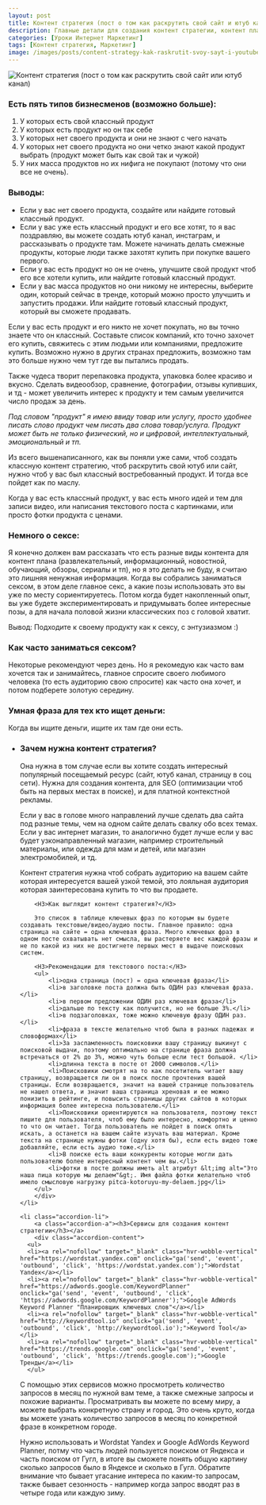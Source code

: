 ```yaml
---
layout: post
title: Контент стратегия (пост о том как раскрутить свой сайт и ютуб канал)
description: Главные детали для создания контент стратегии, контент плана.
categories: [Уроки Интернет Маркетинг]
tags: [Контент стратегия, Маркетинг]
image: /images/posts/сontent-strategy-kak-raskrutit-svoy-sayt-i-youtube-kanal.png
---
```


<img src="{{ site.baseurl }}/images/posts/сontent-strategy-kak-raskrutit-svoy-sayt-i-youtube-kanal.png" alt="Контент стратегия (пост о том как раскрутить свой сайт или ютуб канал)" title="Главные детали для создания контент стратегии, контент плана.">

<h3>Есть пять типов бизнесменов (возможно больше):</h3>

1. У которых есть свой классный продукт
2. У которых есть продукт но он так себе
3. У которых нет своего продукта и они не знают с чего начать
4. У которых нет своего продукта но они четко знают какой продукт выбрать (продукт может быть как свой так и чужой)
5. У них масса продуктов но их нифига не покупают (потому что они все не очень).

<h3>Выводы:</h3>
<ul>
<li>Если у вас нет своего продукта, создайте или найдите готовый классный продукт.</li>

<li>Если у вас уже есть классный продукт и его все хотят, то я вас поздравляю, вы можете создать ютуб канал, инстаграм, и рассказывать о продукте там. Можете начинать делать смежные продукты, которые люди также захотят купить при покупке вашего первого.</li>

<li>Если у вас есть продукт но он не очень, улучшите свой продукт чтоб его все хотели купить, или найдите готовый классный продукт.</li>

<li>Если у вас масса продуктов но они никому не интересны, выберите один, который сейчас в тренде, который можно просто улучшить и запустить продажи. Или найдите готовый классный продукт, который вы сможете продавать.</li>

</ul>
Если у вас есть продукт и его никто не хочет покупать, но вы точно знаете что он классный. Составьте список компаний, кто точно захочет его купить, свяжитесь с этим людьми или компаниями, предложите купить. Возможно нужно в других странах предложить, возможно там это больше нужно чем тут где вы пытались продать.

Также чудеса творит перепаковка продукта, упаковка более красиво и вкусно. Сделать видеообзор, сравнение, фотографии, отзывы купивших, и тд - может увеличить интерес к продукту и тем самым увеличится число продаж за день.

<i>Под словом "продукт" я имею ввиду товар или услугу, просто удобнее писать слово продукт чем писать два слова товар/услуга. Продукт может быть не только физический, но и цифровой, интеллектуальный, эмоциональный и тп.</i>

Из всего вышенаписанного, как вы поняли уже сами, чтоб создать классную контент стратегию, чтоб раскрутить свой ютуб или сайт, нужно чтоб у вас был классный востребованный продукт. И тогда все пойдет как по маслу.

Когда у вас есть классный продукт, у вас есть много идей и тем для записи видео, или написания текстового поста с картинками, или просто фотки продукта с ценами.

<h3>Немного о сексе:</h3>

Я конечно должен вам рассказать что есть разные виды контента для контент плана (развлекательный, информационный, новостной, обучающий, обзоры, сериалы и тп), но я это делать не буду, я считаю это лишняя ненужная информация. Когда вы собрались заниматься сексом, в этом деле главное секс, а какие позы использовать это вы уже по месту сориентируетесь. Потом когда будет накопленный опыт, вы уже будете экспериментировать и придумывать более интересные позы, а для начала половой жизни классических поз с головой хватит.

Вывод: Подходите к своему продукту как к сексу, с энтузиазмом :)

<h3>Как часто заниматься сексом?</h3>

Некоторые рекомендуют через день. Но я рекомедую как часто вам хочется так и занимайтесь, главное спросите своего любимого человека (то есть аудиторию свою спросите) как часто она хочет, и потом подберете золотую середину.

<h3>Умная фраза для тех кто ищет деньги:</h3>

Когда вы ищите деньги, ищите их там где они есть.


<ul class="accordion">
	<li class="accordion-li">
		<a class="accordion-a"><h3>Зачем нужна контент стратегия?</h3></a>
		<div class="accordion-content">
		<p>
		Она нужна в том случае если вы хотите создать интересный популярный посещаемый ресурс (сайт, ютуб канал, страницу в соц сети). Нужна для создания контента, для SEO (оптимизации чтоб быть на первых местах в поиске), и для платной контекстной рекламы.
		</p><p>
		Если у вас в голове много направлений лучше сделать два сайта под разные темы, чем на одном сайте делать свалку обо всех темах. Если у вас интернет магазин, то аналогично будет лучше если у вас будет узконаправленный магазин, например строительный материалы, или одежда для мам и детей, или магазин электромобилей, и тд.
		</p><p>
		Контент стратегия нужна чтоб собрать аудиторию на вашем сайте которая интересуется вашей узкой темой, это лояльная аудитория которая заинтересована купить то что вы продаете.
		</p>

		<H3>Как выглядит контент стратегия?</H3>

		Это список в таблице ключевых фраз по которым вы будете создавать текстовые/видео/аудио посты. Главное правило: одна страница на сайте = одна ключевая фраза. Много ключевых фраз в одном посте охватывать нет смысла, вы растеряете вес каждой фразы и не по какой из них не достигнете первых мест в выдаче поисковых систем.

		<H3>Рекомендации для текстового поста:</H3>
		<ul>
		    <li>одна страница (пост) = одна ключевая фраза</li>
		    <li>в заголовке поста должна быть ОДИН раз ключевая фраза. </li>
		    <li>в первом предложении ОДИН раз ключевая фраза</li>
		    <li>дальше по тексту как получится, но не больше 3%.</li>
		    <li>в подзаголовках, тоже можно ключевую фразу ОДИН раз.</li>
		    <li>фраза в тексте желательно чтоб была в разных падежах и словоформах</li>
		    <li>За заспамленность поисковики вашу страницу выкинут с поисковой выдачи, поэтому оптимально на странице фраза должна встречаться от 2% до 3%, можно чуть больше если тест большой. </li>
		    <li>длинна текста в посте от 2000 символов.</li>
		    <li>Поисковики смотрят на то как посетитель читает вашу страницу, возвращается ли он в поиск после прочтения вашей страницы. Если возвращается, значит на вашей странице пользователь не нашел ответа, и значит ваша страница хреновая и ее можно понизить в рейтинге, и повысить страницы других сайтов в которых информация более интересна пользователю.</li>
		    <li>Поисковики ориентируются на пользователя, поэтому текст пишите для пользователя, чтоб ему было интересно, комфортно и ценно то что он читает. Тогда пользователь не пойдет в поиск опять искать, а останется на вашем сайте изучать ваш материал. Кроме текста на странице нужны фотки (одну хотя бы), если есть видео тоже добавляйте, если есть аудио тоже.</li>
		    <li>В поиске есть ваши конкуренты которые могли дать пользователю более интересный контент чем вы.</li>
		    <li>фотки в посте должны иметь alt атрибут &lt;img alt="Это наша пица которую мы делаем"&gt;. Имя файла фотки желательно чтоб имело смысловую нагрузку pitca-kotoruyu-my-delaem.jpg</li>
		</ul>
		</div>
	</li>

	<li class="accordion-li">
		<a class="accordion-a"><h3>Сервисы для создания контент стратегии</h3></a>
		<div class="accordion-content">
      <ul>
      <li><a rel="nofollow" target="_blank" class="hvr-wobble-vertical" href="https://wordstat.yandex.com" onclick="ga('send', 'event', 'outbound', 'click', 'https://wordstat.yandex.com');">Wordstat Yandex</a></li>
      <li><a rel="nofollow" target="_blank" class="hvr-wobble-vertical" href="https://adwords.google.com/KeywordPlanner" onclick="ga('send', 'event', 'outbound', 'click', 'https://adwords.google.com/KeywordPlanner');">Google AdWords Keyword Planner "Планировщик ключевых слов"</a></li>
      <li><a rel="nofollow" target="_blank" class="hvr-wobble-vertical" href="http://keywordtool.io" onclick="ga('send', 'event', 'outbound', 'click', 'http://keywordtool.io');">Keyword Tool</a></li>
      <li><a rel="nofollow" target="_blank" class="hvr-wobble-vertical" href="https://trends.google.com" onclick="ga('send', 'event', 'outbound', 'click', 'https://trends.google.com');">Google Тренды</a></li>
      </ul>
<p>
С помощью этих сервисов можно просмотреть количество запросов в месяц по нужной вам теме, а также смежные запросы и похожие варианты. Просматривать вы можете по всему миру, а можете выбрать конкретную страну и город. Это очень круто, когда вы можете узнать количество запросов в месяц по конкретной фразе в конкретном городе. 
</p><p>
Нужно использовать и Wordstat Yandex и Google AdWords Keyword Planner, потму что часть людей пользуется поиском от Яндекса и часть поиском от Гугл, в итоге вы сможете понять общую картину сколько запросов было в Яндексе и сколько в Гугл. Обратите внимание что бывает угасание интереса по каким-то запросам, также бывает сезонность - например когда запрос вводят раз в четыре года или каждую зиму.
</p>
		</div>
	</li>
<!--
	<li class="accordion-li">
		<a class="accordion-a"><h3>Dolor sit Amet</h3></a>
		<div class="accordion-content">
		<p></p>
		</div>
	</li>
	<li class="accordion-li">
		<a class="accordion-a"><h3>Dolor sit Amet</h3></a>
		<div class="accordion-content">
		<p></p>
		</div>
	</li>
-->

</ul> <!-- / accordion -->
